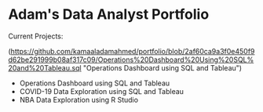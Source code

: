 # Adam's Data Analyst Portfolio

Current Projects:

(https://github.com/kamaaladamahmed/portfolio/blob/2af60ca9a3f0e450f9d62be291999b08af317c09/Operations%20Dashboard%20Using%20SQL%20and%20Tableau.sql "Operations Dashboard using SQL and Tableau")


  - Operations Dashboard using SQL and Tableau
  - COVID-19 Data Exploration using SQL and Tableau
  - NBA Data Exploration using R Studio

